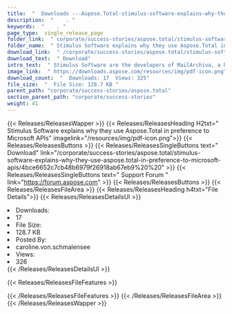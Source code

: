 ```yaml
---
title:  "  Downloads ---Aspose.Total-stimulus-software-explains-why-they-use-aspose.total-in-preference-to-microsoft-apis . " 
description:  "    . " 
keywords:  "    . " 
page_type:  single_release_page
folder_link:  " corporate/success-stories/aspose.total/stimulus-software-explains-why-they-use-aspose.total-in-preference-to-microsoft-apis/"
folder_name:  " Stimulus Software explains why they use Aspose.Total in preference to Microsoft APIs"
download_link:  " /corporate/success-stories/aspose.total/stimulus-software-explains-why-they-use-aspose.total-in-preference-to-microsoft-apis/4bce6652c7cb48b6979f26918ab67eb9"
download_text:  " Download"
intro_text:  " Stimulus Software are the developers of MailArchiva, a high quality email archiv..."
image_link:  " https://downloads.aspose.com/resources/img/pdf-icon.png"
download_count:  "  Downloads: 17  Views: 325"
file_size:  "  File Size: 128.7 KB "
parent_path: "corporate/success-stories/aspose.total"
section_parent_path: "corporate/success-stories"
weight: 41 
---
```


{{< Releases/ReleasesWapper >}}
  {{< Releases/ReleasesHeading H2txt=" Stimulus Software explains why they use Aspose.Total in preference to Microsoft APIs" imagelink="/resources/img/pdf-icon.png">}}
  {{< Releases/ReleasesButtons >}}
    {{< Releases/ReleasesSingleButtons text=" Download" link="/corporate/success-stories/aspose.total/stimulus-software-explains-why-they-use-aspose.total-in-preference-to-microsoft-apis/4bce6652c7cb48b6979f26918ab67eb9%20%20" >}}
    {{< Releases/ReleasesSingleButtons text=" Support Forum " link="https://forum.aspose.com" >}}
  {{< Releases/ReleasesButtons >}}
  {{< Releases/ReleasesFileArea >}}
    {{< Releases/ReleasesHeading h4txt="File Details">}}
    {{< Releases/ReleasesDetailsUl >}}
             <li>Downloads:</li><li>17</li><li>File Size:</li><li>128.7 KB</li><li>Posted By:</li><li>caroline.von.schmalensee</li><li>Views:</li><li>326</li>
    {{< /Releases/ReleasesDetailsUl >}}

  {{< Releases/ReleasesFileFeatures >}}
      
  {{< /Releases/ReleasesFileFeatures >}}
 {{< /Releases/ReleasesFileArea >}}
{{< /Releases/ReleasesWapper >}}


